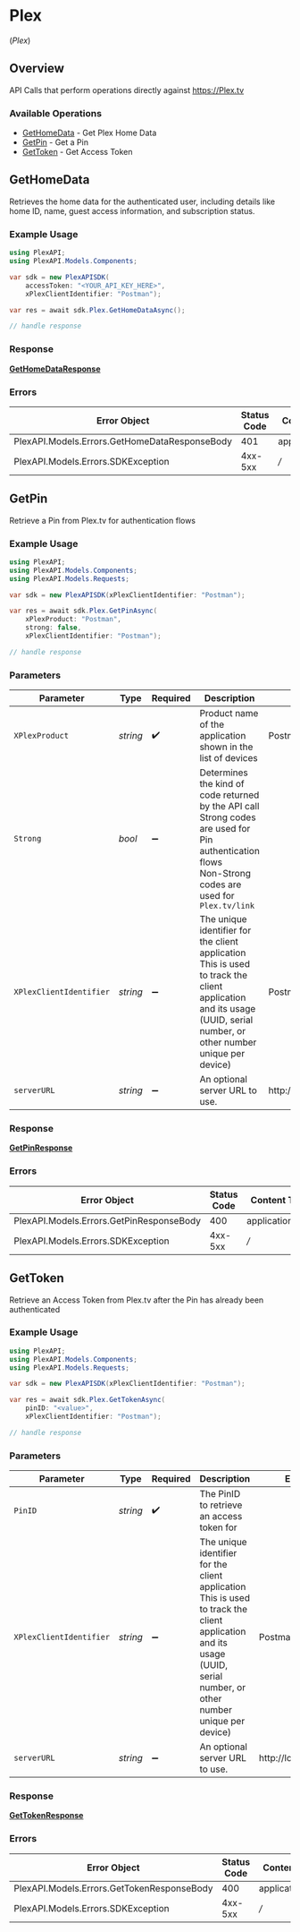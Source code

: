 # Plex
(*Plex*)

## Overview

API Calls that perform operations directly against https://Plex.tv


### Available Operations

* [GetHomeData](#gethomedata) - Get Plex Home Data
* [GetPin](#getpin) - Get a Pin
* [GetToken](#gettoken) - Get Access Token

## GetHomeData

Retrieves the home data for the authenticated user, including details like home ID, name, guest access information, and subscription status.

### Example Usage

```csharp
using PlexAPI;
using PlexAPI.Models.Components;

var sdk = new PlexAPISDK(
    accessToken: "<YOUR_API_KEY_HERE>",
    xPlexClientIdentifier: "Postman");

var res = await sdk.Plex.GetHomeDataAsync();

// handle response
```


### Response

**[GetHomeDataResponse](../../Models/Requests/GetHomeDataResponse.md)**
### Errors

| Error Object                                  | Status Code                                   | Content Type                                  |
| --------------------------------------------- | --------------------------------------------- | --------------------------------------------- |
| PlexAPI.Models.Errors.GetHomeDataResponseBody | 401                                           | application/json                              |
| PlexAPI.Models.Errors.SDKException            | 4xx-5xx                                       | */*                                           |

## GetPin

Retrieve a Pin from Plex.tv for authentication flows

### Example Usage

```csharp
using PlexAPI;
using PlexAPI.Models.Components;
using PlexAPI.Models.Requests;

var sdk = new PlexAPISDK(xPlexClientIdentifier: "Postman");

var res = await sdk.Plex.GetPinAsync(
    xPlexProduct: "Postman",
    strong: false,
    xPlexClientIdentifier: "Postman");

// handle response
```

### Parameters

| Parameter                                                                                                                                                             | Type                                                                                                                                                                  | Required                                                                                                                                                              | Description                                                                                                                                                           | Example                                                                                                                                                               |
| --------------------------------------------------------------------------------------------------------------------------------------------------------------------- | --------------------------------------------------------------------------------------------------------------------------------------------------------------------- | --------------------------------------------------------------------------------------------------------------------------------------------------------------------- | --------------------------------------------------------------------------------------------------------------------------------------------------------------------- | --------------------------------------------------------------------------------------------------------------------------------------------------------------------- |
| `XPlexProduct`                                                                                                                                                        | *string*                                                                                                                                                              | :heavy_check_mark:                                                                                                                                                    | Product name of the application shown in the list of devices<br/>                                                                                                     | Postman                                                                                                                                                               |
| `Strong`                                                                                                                                                              | *bool*                                                                                                                                                                | :heavy_minus_sign:                                                                                                                                                    | Determines the kind of code returned by the API call<br/>Strong codes are used for Pin authentication flows<br/>Non-Strong codes are used for `Plex.tv/link`<br/>     |                                                                                                                                                                       |
| `XPlexClientIdentifier`                                                                                                                                               | *string*                                                                                                                                                              | :heavy_minus_sign:                                                                                                                                                    | The unique identifier for the client application<br/>This is used to track the client application and its usage<br/>(UUID, serial number, or other number unique per device)<br/> | Postman                                                                                                                                                               |
| `serverURL`                                                                                                                                                           | *string*                                                                                                                                                              | :heavy_minus_sign:                                                                                                                                                    | An optional server URL to use.                                                                                                                                        | http://localhost:8080                                                                                                                                                 |


### Response

**[GetPinResponse](../../Models/Requests/GetPinResponse.md)**
### Errors

| Error Object                             | Status Code                              | Content Type                             |
| ---------------------------------------- | ---------------------------------------- | ---------------------------------------- |
| PlexAPI.Models.Errors.GetPinResponseBody | 400                                      | application/json                         |
| PlexAPI.Models.Errors.SDKException       | 4xx-5xx                                  | */*                                      |

## GetToken

Retrieve an Access Token from Plex.tv after the Pin has already been authenticated

### Example Usage

```csharp
using PlexAPI;
using PlexAPI.Models.Components;
using PlexAPI.Models.Requests;

var sdk = new PlexAPISDK(xPlexClientIdentifier: "Postman");

var res = await sdk.Plex.GetTokenAsync(
    pinID: "<value>",
    xPlexClientIdentifier: "Postman");

// handle response
```

### Parameters

| Parameter                                                                                                                                                             | Type                                                                                                                                                                  | Required                                                                                                                                                              | Description                                                                                                                                                           | Example                                                                                                                                                               |
| --------------------------------------------------------------------------------------------------------------------------------------------------------------------- | --------------------------------------------------------------------------------------------------------------------------------------------------------------------- | --------------------------------------------------------------------------------------------------------------------------------------------------------------------- | --------------------------------------------------------------------------------------------------------------------------------------------------------------------- | --------------------------------------------------------------------------------------------------------------------------------------------------------------------- |
| `PinID`                                                                                                                                                               | *string*                                                                                                                                                              | :heavy_check_mark:                                                                                                                                                    | The PinID to retrieve an access token for                                                                                                                             |                                                                                                                                                                       |
| `XPlexClientIdentifier`                                                                                                                                               | *string*                                                                                                                                                              | :heavy_minus_sign:                                                                                                                                                    | The unique identifier for the client application<br/>This is used to track the client application and its usage<br/>(UUID, serial number, or other number unique per device)<br/> | Postman                                                                                                                                                               |
| `serverURL`                                                                                                                                                           | *string*                                                                                                                                                              | :heavy_minus_sign:                                                                                                                                                    | An optional server URL to use.                                                                                                                                        | http://localhost:8080                                                                                                                                                 |


### Response

**[GetTokenResponse](../../Models/Requests/GetTokenResponse.md)**
### Errors

| Error Object                               | Status Code                                | Content Type                               |
| ------------------------------------------ | ------------------------------------------ | ------------------------------------------ |
| PlexAPI.Models.Errors.GetTokenResponseBody | 400                                        | application/json                           |
| PlexAPI.Models.Errors.SDKException         | 4xx-5xx                                    | */*                                        |
